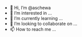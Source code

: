 - 👋 Hi, I’m @aschewa
- 👀 I’m interested in ...
- 🌱 I’m currently learning ...
- 💞️ I’m looking to collaborate on ...
- 📫 How to reach me ...

<!---
aschewa/aschewa is a ✨ special ✨ repository because its `README.md` (this file) appears on your GitHub profile.
You can click the Preview link to take a look at your changes.
--->
